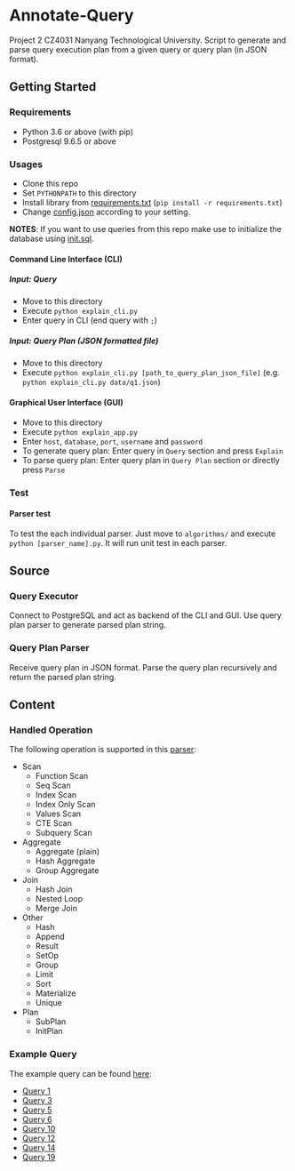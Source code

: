 # Annotate-Query

Project 2 CZ4031 Nanyang Technological University. Script to generate and parse query execution plan from a given query or query plan (in JSON format).

## Getting Started

### Requirements

- Python 3.6 or above (with pip)
- Postgresql 9.6.5 or above

### Usages

- Clone this repo
- Set `PYTHONPATH` to this directory
- Install library from [requirements.txt](requirements.txt) (`pip install -r requirements.txt`)
- Change [config.json](config.json) according to your setting.

**NOTES**: If you want to use queries from this repo make use to initialize the database using [init.sql](data/init.sql).

#### Command Line Interface (CLI)

##### Input: Query

- Move to this directory
- Execute `python explain_cli.py`
- Enter query in CLI (end query with `;`)

##### Input: Query Plan (JSON formatted file)

- Move to this directory
- Execute `python explain_cli.py [path_to_query_plan_json_file]` (e.g. `python explain_cli.py data/q1.json`)

#### Graphical User Interface (GUI)

- Move to this directory
- Execute `python explain_app.py`
- Enter `host`, `database`, `port`, `username` and `password`
- To generate query plan: Enter query in `Query` section and press `Explain`
- To parse query plan: Enter query plan in `Query Plan` section or directly press `Parse`

### Test

#### Parser test

To test the each individual parser. Just move to `algorithms/` and execute `python [parser_name].py`. It will run unit test in each parser.

## Source

### Query Executor

Connect to PostgreSQL and act as backend of the CLI and GUI. Use query plan parser to generate parsed plan string.

### Query Plan Parser

Receive query plan in JSON format. Parse the query plan recursively and return the parsed plan string.

## Content

### Handled Operation

The following operation is supported in this [parser](algorithms/):

- Scan
  - Function Scan
  - Seq Scan
  - Index Scan
  - Index Only Scan
  - Values Scan
  - CTE Scan
  - Subquery Scan
- Aggregate
  - Aggregate (plain)
  - Hash Aggregate
  - Group Aggregate
- Join
  - Hash Join
  - Nested Loop
  - Merge Join
- Other
  - Hash
  - Append
  - Result
  - SetOp
  - Group
  - Limit
  - Sort
  - Materialize
  - Unique
- Plan
  - SubPlan
  - InitPlan

### Example Query

The example query can be found [here](data/):
- [Query 1](data/q1.sql)
- [Query 3](data/q3.sql)
- [Query 5](data/q5.sql)
- [Query 6](data/q6.sql)
- [Query 10](data/q10.sql)
- [Query 12](data/q12.sql)
- [Query 14](data/q14.sql)
- [Query 19](data/q19.sql)

